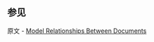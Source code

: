 ## 参见

原文 - [Model Relationships Between Documents]( https://docs.mongodb.com/manual/applications/data-models-relationships/ )

